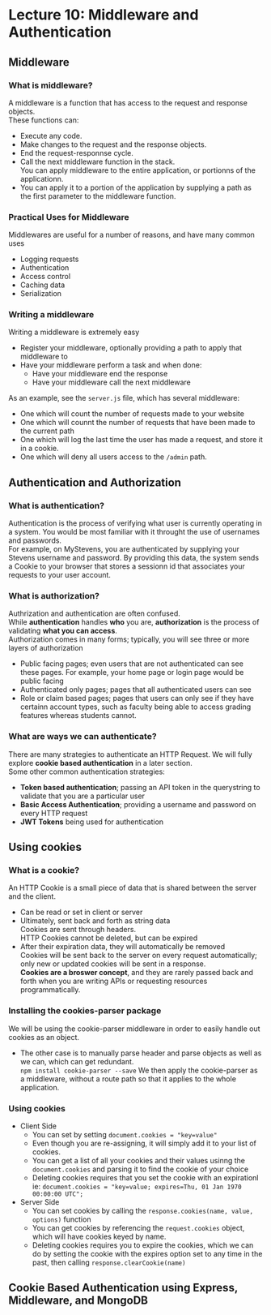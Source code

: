 # Lecture 10: Middleware and Authentication

## Middleware

### What is middleware?

A middleware is a function that has access to the request and response objects.  
These functions can:

- Execute any code.
- Make changes to the request and the response objects.
- End the request-responnse cycle.
- Call the next middleware function in the stack.  
  You can apply middleware to the entire application, or portionns of the applicationn.
- You can apply it to a portion of the application by supplying a path as the first parameter to the middleware function.

### Practical Uses for Middleware

Middlewares are useful for a number of reasons, and have many common uses

- Logging requests
- Authentication
- Access control
- Caching data
- Serialization

### Writing a middleware

Writing a middleware is extremely easy

- Register your middleware, optionally providing a path to apply that middleware to
- Have your middleware perform a task and when done:
  - Have your middleware end the response
  - Have your middleware call the next middleware

As an example, see the `server.js` file, which has several middleware:

- One which will count the number of requests made to your website
- One which will counnt the number of requests that have been made to the current path
- One which will log the last time the user has made a request, and store it in a cookie.
- One which will deny all users access to the `/admin` path.

## Authentication and Authorization

### What is authentication?

Authentication is the process of verifying what user is currently operating in a system. You would be most familiar with it throught the use of usernames and passwords.  
For example, on MyStevens, you are authenticated by supplying your Stevens username and password. By providing this data, the system sends a Cookie to your browser that stores a sessionn id that associates your requests to your user account.

### What is authorization?

Authrization and authentication are often confused.  
While **authentication** handles **who** you are, **authorization** is the process of validating **what you can access**.  
Authorization comes in many forms; typically, you will see three or more layers of authorization

- Public facing pages; even users that are not authenticated can see these pages. For example, your home page or login page would be public facing
- Authenticated only pages; pages that all authenticated users can see
- Role or claim based pages; pages that users can only see if they have certainn account types, such as faculty being able to access grading features whereas students cannot.

### What are ways we can authenticate?

There are many strategies to authenticate an HTTP Request. We will fully explore **cookie based authentication** in a later section.  
Some other common authentication strategies:

- **Token based authentication**; passing an API token in the querystring to validate that you are a particular user
- **Basic Access Authentication**; providing a username and password on every HTTP request
- **JWT Tokens** being used for authentication

## Using cookies

### What is a cookie?

An HTTP Cookie is a small piece of data that is shared between the server and the client.

- Can be read or set in client or server
- Ultimately, sent back and forth as string data  
  Cookies are sent through headers.  
  HTTP Cookies cannot be deleted, but can be expired
- After their expiration data, they will automatically be removed  
  Cookies will be sent back to the server on every request automatically; only new or updated cookies will be sent in a response.  
  **Cookies are a broswer concept**, and they are rarely passed back and forth when you are writing APIs or requesting resources programmatically.

### Installing the cookies-parser package

We will be using the cookie-parser middleware in order to easily handle out cookies as an object.

- The other case is to manually parse header and parse objects as well as we can, which can get redundant.  
   `npm install cookie-parser --save`
  We then apply the cookie-parser as a middleware, without a route path so that it applies to the whole application.

### Using cookies

- Client Side
  - You can set by setting `document.cookies = "key=value"`
  - Even though you are re-assigning, it will simply add it to your list of cookies.
  - You can get a list of all your cookies and their values usinng the `document.cookies` and parsing it to find the cookie of your choice
  - Deleting cookies requires that you set the cookie with an expirationl ie: `document.cookies = "key=value; expires=Thu, 01 Jan 1970 00:00:00 UTC";`
- Server Side
  - You can set cookies by calling the `response.cookies(name, value, options)` function
  - You can get cookies by referencing the `request.cookies` object, which will have cookies keyed by name.
  - Deleting cookies requires you to expire the cookies, which we can do by setting the cookie with the expires option set to any time in the past, then calling `response.clearCookie(name)`

## Cookie Based Authentication using Express, Middleware, and MongoDB
